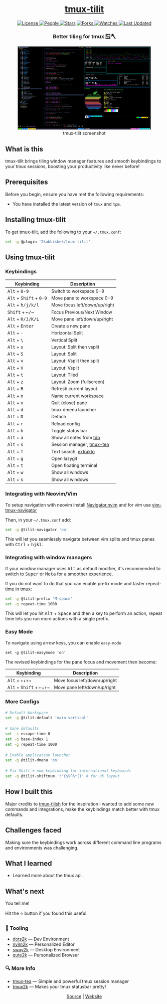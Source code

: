 <div align = "center">

<h1><a href="https://2kabhishek.github.io/tmux-tilit">tmux-tilit</a></h1>

<a href="https://github.com/2KAbhishek/tmux-tilit/blob/main/LICENSE">
<img alt="License" src="https://img.shields.io/github/license/2kabhishek/tmux-tilit?style=flat&color=eee&label="> </a>

<a href="https://github.com/2KAbhishek/tmux-tilit/graphs/contributors">
<img alt="People" src="https://img.shields.io/github/contributors/2kabhishek/tmux-tilit?style=flat&color=ffaaf2&label=People"> </a>

<a href="https://github.com/2KAbhishek/tmux-tilit/stargazers">
<img alt="Stars" src="https://img.shields.io/github/stars/2kabhishek/tmux-tilit?style=flat&color=98c379&label=Stars"></a>

<a href="https://github.com/2KAbhishek/tmux-tilit/network/members">
<img alt="Forks" src="https://img.shields.io/github/forks/2kabhishek/tmux-tilit?style=flat&color=66a8e0&label=Forks"> </a>

<a href="https://github.com/2KAbhishek/tmux-tilit/watchers">
<img alt="Watches" src="https://img.shields.io/github/watchers/2kabhishek/tmux-tilit?style=flat&color=f5d08b&label=Watches"> </a>

<a href="https://github.com/2KAbhishek/tmux-tilit/pulse">
<img alt="Last Updated" src="https://img.shields.io/github/last-commit/2kabhishek/tmux-tilit?style=flat&color=e06c75&label="> </a>

<h3>Better tiling for tmux 🪟🪓</h3>

<figure>
  <img src= "images/screenshot.png" alt="tmux-tilit Demo">
  <br/>
  <figcaption>tmux-tilit screenshot</figcaption>
</figure>

</div>

## What is this

tmux-tilit brings tiling window manager features and smooth keybindings to your tmux sessions, boosting your productivity like never before!

## Prerequisites

Before you begin, ensure you have met the following requirements:

- You have installed the latest version of `tmux` and `tpm`.

## Installing tmux-tilit

To get tmux-tilit, add the following to your `~/.tmux.conf`:

```bash
set -g @plugin '2kabhishek/tmux-tilit'
```

## Using tmux-tilit

### Keybindings

| Keybinding                                         | Description                    |
| -------------------------------------------------- | ------------------------------ |
| <kbd>Alt</kbd> + <kbd>0</kbd>-<kbd>9</kbd>         | Switch to workspace 0-9        |
| <kbd>Alt</kbd> + <kbd>Shift</kbd> + <kbd>0-9</kbd> | Move pane to workspace 0-9     |
| <kbd>Alt</kbd> + <kbd>h/j/k/l</kbd>                | Move focus left/down/up/right  |
| <kbd>Shift</kbd> + <kbd>&#8592;/&#8594;</kbd>      | Focus Previous/Next Window     |
| <kbd>Alt</kbd> + <kbd>H/J/K/L</kbd>                | Move pane left/down/up/right   |
| <kbd>Alt</kbd> + <kbd>Enter</kbd>                  | Create a new pane              |
| <kbd>Alt</kbd> + <kbd>-</kbd>                      | Horizontal Split               |
| <kbd>Alt</kbd> + <kbd>\\</kbd>                     | Vertical Split                 |
| <kbd>Alt</kbd> + <kbd>s</kbd>                      | Layout: Split then vsplit      |
| <kbd>Alt</kbd> + <kbd>S</kbd>                      | Layout: Split                  |
| <kbd>Alt</kbd> + <kbd>v</kbd>                      | Layout: Vsplit then split      |
| <kbd>Alt</kbd> + <kbd>V</kbd>                      | Layout: Vsplit                 |
| <kbd>Alt</kbd> + <kbd>t</kbd>                      | Layout: Tiled                  |
| <kbd>Alt</kbd> + <kbd>z</kbd>                      | Layout: Zoom (fullscreen)      |
| <kbd>Alt</kbd> + <kbd>R</kbd>                      | Refresh current layout         |
| <kbd>Alt</kbd> + <kbd>n</kbd>                      | Name current workspace         |
| <kbd>Alt</kbd> + <kbd>x</kbd>                      | Quit (close) pane              |
| <kbd>Alt</kbd> + <kbd>d</kbd>                      | tmux dmenu launcher            |
| <kbd>Alt</kbd> + <kbd>D</kbd>                      | Detach                         |
| <kbd>Alt</kbd> + <kbd>r</kbd>                      | Reload config                  |
| <kbd>Alt</kbd> + <kbd>b</kbd>                      | Toggle status bar              |
| <kbd>Alt</kbd> + <kbd>a</kbd>                      | Show all notes from [tdo][1]   |
| <kbd>Alt</kbd> + <kbd>s</kbd>                      | Session manager, [tmux-tea][2] |
| <kbd>Alt</kbd> + <kbd>f</kbd>                      | Text search, [extrakto][3]     |
| <kbd>Alt</kbd> + <kbd>g</kbd>                      | Open lazygit                   |
| <kbd>Alt</kbd> + <kbd>t</kbd>                      | Open floating terminal         |
| <kbd>Alt</kbd> + <kbd>w</kbd>                          | Show all windows                    |
| <kbd>Alt</kbd> + <kbd>s</kbd>                          | Show all windows                    |

[1]: https://github.com/2KAbhishek/tdo
[2]: https://github.com/2KAbhishek/tmux-tea
[3]: https://github.com/laktak/extrakto

### Integrating with Neovim/Vim

To setup navigation with neovim install [Navigator.nvim][4] and for vim use [vim-tmux-navigator][5]

Then, in your `~/.tmux.conf` add:

```bash
set -g @tilit-navigator 'on'
```

This will let you seamlessly navigate between vim splits and tmux panes with <kbd>Ctrl</kbd> + <kbd>h</kbd><kbd>j</kbd><kbd>k</kbd><kbd>l</kbd>.

[4]: https://github.com/numToStr/Navigator.nvim
[5]: https://github.com/christoomey/vim-tmux-navigator

### Integrating with window managers

If your window manager uses <kbd>Alt</kbd> as default modifier, it's recommended to switch to <kbd>Super</kbd> or <kbd>Meta</kbd> for a smoother experience.

If you do not want to do that you can enable prefix mode and faster repeat-time in tmux:

```bash
set -g @tilit-prefix 'M-space'
set -g repeat-time 1000
```

This will let you hit <kbd>Alt</kbd> + <kbd>Space</kbd> and then a key to perform an action, repeat time lets you run more actions with a single prefix.

### Easy Mode

To navigate using arrow keys, you can enable `easy-mode`

    set -g @tilit-easymode 'on'

The revised keybindings for the pane focus and movement then become:

| Keybinding                                                                                                   | Description                   |
| ------------------------------------------------------------------------------------------------------------ | ----------------------------- |
| <kbd>Alt</kbd> + <kbd>&#8592;</kbd><kbd>&#8595;</kbd><kbd>&#8593;</kbd><kbd>&#8594;</kbd>                    | Move focus left/down/up/right |
| <kbd>Alt</kbd> + <kbd>Shift</kbd> + <kbd>&#8592;</kbd><kbd>&#8595;</kbd><kbd>&#8593;</kbd><kbd>&#8594;</kbd> | Move pane left/down/up/right  |

### More Configs

```bash
# Default Workspace
set -g @tilit-default 'main-vertical'

# Sane defaults
set -s escape-time 0
set -g base-index 1
set -g repeat-time 1000

# Enable application launcher
set -g @tilit-dmenu 'on'

# Fix Shift + num keybinding for international keyboards
set -g @tilit-shiftnum '!"£$%^&*()' # for UK layout
```

## How I built this

Major credits to [tmux-tilish](https://github.com/jabirali/tmux-tilish) for the inspiration
I wanted to add some new commands and integrations, make the keybindings match better with tmux defaults.

## Challenges faced

Making sure the keybindings work across different command line programs and environments was challenging.

## What I learned

- Learned more about the tmux api.

## What's next

You tell me!

Hit the ⭐ button if you found this useful.

### 🧰 Tooling

- [dots2k](https://github.com/2kabhishek/dots2k) — Dev Environment
- [nvim2k](https://github.com/2kabhishek/nvim2k) — Personalized Editor
- [sway2k](https://github.com/2kabhishek/sway2k) — Desktop Environment
- [qute2k](https://github.com/2kabhishek/qute2k) — Personalized Browser

### 🔍 More Info

- [tmux-tea](https://github.com/2kabhishek/tmux-tea) — Simple and powerful tmux session manager
- [tmux2k](https://github.com/2kabhishek/tmux2k) — Makes your tmux statusbar pretty!

<div align="center">

<a href="https://github.com/2KAbhishek/tmux-tilit">Source</a> | <a href="https://2kabhishek.github.io/tmux-tilit">Website</a>

</div>
